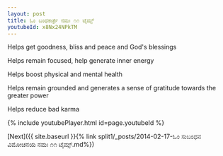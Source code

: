 ```yaml
---
layout: post
title: ಓಂ ಬಂಧಕಾರ್ತ್ರೆ ನಮಃ ೧೧ ಟೈಮ್ಸ್
youtubeId: x8Nx24NPkTM
---
```

 
 
Helps get goodness, bliss and peace and God's blessings
 
Helps remain focused, help generate inner energy 
 
Helps boost physical and mental health 
 
Helps remain grounded and generates a sense of gratitude towards the greater power 
 
Helps reduce bad karma
 
 
 
 


{% include youtubePlayer.html id=page.youtubeId %}
 
[Next]({{ site.baseurl }}{% link  split1/_posts/2014-02-17-ಓಂ ಸುಬಂಧನ ವಿಮೋಚನಯ ನಮಃ ೧೧ ಟೈಮ್ಸ್.md%})
 
